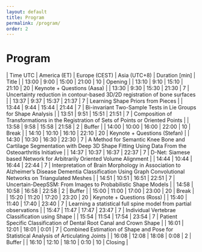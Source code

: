 ```yaml
---
layout: default
title: Program
permalink: /program/
order: 2
---
```


# Program

 | Time UTC | America (ET) | Europe (CEST) | Asia (UTC+8) | Duration [min] | Title |
 | 13:00 | 9:00 | 15:00 | 21:00 | 10 | Opening |
 | 13:10 | 9:10 | 15:10 | 21:10 | 20 | Keynote + Questions (Aasa) |
 | 13:30 | 9:30 | 15:30 | 21:30 | 7	| Uncertainty reduction in contour-based 3D/2D registration of bone surfaces |
 | 13:37 | 9:37 | 15:37 | 21:37 | 7 | Learning Shape Priors from Pieces |
 | 13:44 | 9:44 | 15:44 | 21:44 | 7 | Bi-invariant Two-Sample Tests in Lie Groups for Shape Analysis |
 | 13:51 | 9:51 | 15:51 | 21:51 | 7 | Composition of Transformations in the Registration of Sets of Points or Oriented Points |
 | 13:58 | 9:58 | 15:58 | 21:58 | 2 | Buffer |
 | 14:00 | 10:00 | 16:00 | 22:00 | 10 | Break |
 | 14:10 | 10:10 | 16:10 | 22:10 | 20 | Keynote + Questions (Stefan) |
 | 14:30 | 10:30 | 16:30 | 22:30 | 7 | A Method for Semantic Knee Bone and Cartilage Segmentation with Deep 3D Shape Fitting Using Data From the Osteoarthritis Initiative |
 | 14:37 | 10:37 | 16:37 | 22:37 | 7 | D-Net: Siamese based Network for Arbitrarily Oriented Volume Alignment |
 | 14:44 | 10:44 | 16:44 | 22:44 | 7 | Interpretation of Brain Morphology in Association to Alzheimer’s Disease Dementia Classification Using Graph Convolutional Networks on Triangulated Meshes |
 | 14:51 | 10:51 | 16:51 | 22:51 | 7 | Uncertain-DeepSSM: From Images to Probabilistic Shape Models |
 | 14:58 | 10:58 | 16:58 | 22:58 | 2 | Buffer |
 | 15:00 | 11:00 | 17:00 | 23:00 | 20 | Break |
 | 15:20 | 11:20 | 17:20 | 23:20 | 20 | Keynote + Questions (Ross) |
 | 15:40 | 11:40 | 17:40 | 23:40 | 7 | Learning a statistical full spine model from partial observations |
 | 15:47 | 11:47 | 17:47 | 23:47 | 7 | Individual Vertebrae Classification using Shape |
 | 15:54 | 11:54 | 17:54 | 23:54 | 7 | Patient Specific Classification of Dental Root Canal and Crown Shape |
 | 16:01 | 12:01 | 18:01 | 0:01 | 7 | Combined Estimation of Shape and Pose for Statistical Analysis of Articulating Joints |
 | 16:08 | 12:08 | 18:08 | 0:08 | 2 | Buffer |
 | 16:10 | 12:10 | 18:10 | 0:10 | 10 | Closing | 
